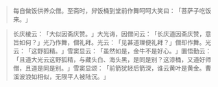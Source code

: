 
> 每自做饭供养众僧。至斋时，舁饭桶到堂前作舞呵呵大笑曰：​「菩萨子吃饭来。​」

> 长庆棱云：​「大似因斋庆赞。​」大光诲，因僧问云：​「长庆道因斋庆赞，意旨如何？​」光乃作舞，僧礼拜。光云：​「见甚道理便礼拜？​」僧却作舞。光云：​「这野狐精。​」雪窦显云：​「虽然如是，金牛不是好心。​」圜悟勤云：​「且道大光云这野狐精，与藏头白、海头黑，是同是别？这漆桶，又道好师僧，且道是同是别。​」雪窦显颂：​「前箭犹轻后箭深，谁云黄叶是黄金。曹溪波浪如相似，无限平人被陆沉。​」
